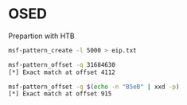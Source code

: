 # OSED
Prepartion with HTB

```bash
msf-pattern_create -l 5000 > eip.txt

msf-pattern_offset -q 31684630
[*] Exact match at offset 4112

msf-pattern_offset -q $(echo -n "B5eB" | xxd -p)
[*] Exact match at offset 915
```
